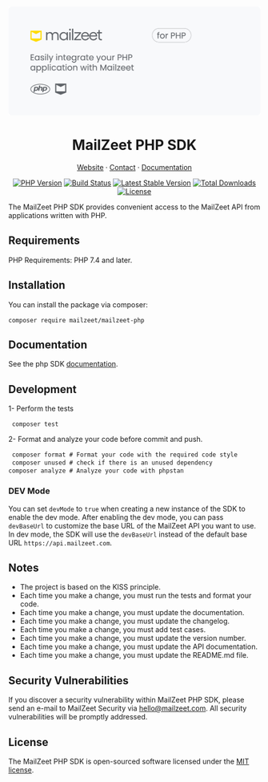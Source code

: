 <div align="center">
<a href="https://mailzeet.com" title="MailZeet - Payment stack for Africa">
    <img src="/art/cover.png" alt="MailZeet website">
</a>

# MailZeet PHP SDK

<!-- Nav header - Start -->
<a href="https://www.mailzeet.com/">Website</a>
·
<a href="https://www.mailzeet.com/contact">Contact</a>
·
<a href="https://docs.mailzeet.com/">Documentation</a>

<!-- Nav header - END -->

<!-- Badges - Start -->
[![PHP Version](https://img.shields.io/packagist/php-v/mailzeet/mailzeet-php.svg)](https://packagist.org/packages/mailzeet/mailzeet-php)
[![Build Status](https://github.com/mailzeetHQ/mailzeet-php/actions/workflows/run-tests.yml/badge.svg?branch=main)](https://github.com/mailzeet/mailzeet-php/actions?query=branch%3Amain)
[![Latest Stable Version](https://poser.pugx.org/mailzeet/mailzeet-php/v/stable.svg)](https://packagist.org/packages/mailzeet/mailzeet-php)
[![Total Downloads](https://poser.pugx.org/mailzeet/mailzeet-php/downloads.svg)](https://packagist.org/packages/mailzeet/mailzeet-php)
[![License](https://poser.pugx.org/mailzeet/mailzeet-php/license.svg)](https://packagist.org/packages/mailzeet/mailzeet-php)

<!-- Badges - END -->


</div>

The MailZeet PHP SDK provides convenient access to the MailZeet API from applications written with PHP.


## Requirements
PHP Requirements: PHP 7.4 and later.

## Installation

You can install the package via composer:

```shell
composer require mailzeet/mailzeet-php
```

## Documentation
See the php SDK [documentation](https://docs.mailzeet.com/sdk/php).

## Development

1- Perform the tests
```shell
 composer test
```
2- Format and analyze your code before commit and push.
```shell
 composer format # Format your code with the required code style
 composer unused # check if there is an unused dependency
composer analyze # Analyze your code with phpstan
```

### DEV Mode
You can set `devMode` to `true` when creating a new instance of the SDK to enable the dev mode.
After enabling the dev mode, you can pass `devBaseUrl` to customize the base URL of the MailZeet API you want to use.
In dev mode, the SDK will use the `devBaseUrl` instead of the default base URL `https://api.mailzeet.com`.

## Notes
- The project is based on the KISS principle.
- Each time you make a change, you must run the tests and format your code.
- Each time you make a change, you must update the documentation.
- Each time you make a change, you must update the changelog.
- Each time you make a change, you must add test cases.
- Each time you make a change, you must update the version number.
- Each time you make a change, you must update the API documentation.
- Each time you make a change, you must update the README.md file.

## Security Vulnerabilities
If you discover a security vulnerability within MailZeet PHP SDK, please send an e-mail to MailZeet Security via [hello@mailzeet.com](mailto:security@mailzeet.com). All security vulnerabilities will be promptly addressed.

## License
The MailZeet PHP SDK is open-sourced software licensed under the [MIT license](LICENSE.md).
